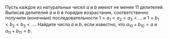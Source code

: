 Пусть каждое из натуральных чисел $a$ и $b$ имеют не менее 11 делителей. Выписав делителей $a$ и $b$ в порядке возрастания, соответственно получили (конечные) последовательности $1=a_1 < a_2 < a_3 < \ldots$ и $1= b_1 < b_2 < b_3 < \ldots$. Найдите числа $a$ и $b$, если известно, что $a_{10}+b_{10}=a$ и $a_{11}+b_{11}=b$.
